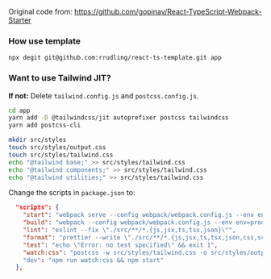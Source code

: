 Original code from: https://github.com/gopinav/React-TypeScript-Webpack-Starter

### How use template
```node
npx degit git@github.com:rrudling/react-ts-template.git app
```

### Want to use Tailwind JIT?
**If not:** Delete `tailwind.config.js` and `postcss.config.js`.
```bash
cd app
yarn add -D @tailwindcss/jit autoprefixer postcss tailwindcss
yarn add postcss-cli

mkdir src/styles
touch src/styles/output.css
touch src/styles/tailwind.css
echo "@tailwind base;" >> src/styles/tailwind.css
echo "@tailwind components;" >> src/styles/tailwind.css
echo "@tailwind utilities;" >> src/styles/tailwind.css
```

Change the scripts in `package.json` to:
```json
  "scripts": {
    "start": "webpack serve --config webpack/webpack.config.js --env env=dev",
    "build": "webpack --config webpack/webpack.config.js --env env=prod",
    "lint": "eslint --fix \"./src/**/*.{js,jsx,ts,tsx,json}\"",
    "format": "prettier --write \"./src/**/*.{js,jsx,ts,tsx,json,css,scss,md}\"",
    "test": "echo \"Error: no test specified\" && exit 1",
    "watch:css": "postcss -w src/styles/tailwind.css -o src/styles/output.css"
    "dev": "npm run watch:css && npm start"
  },
```
